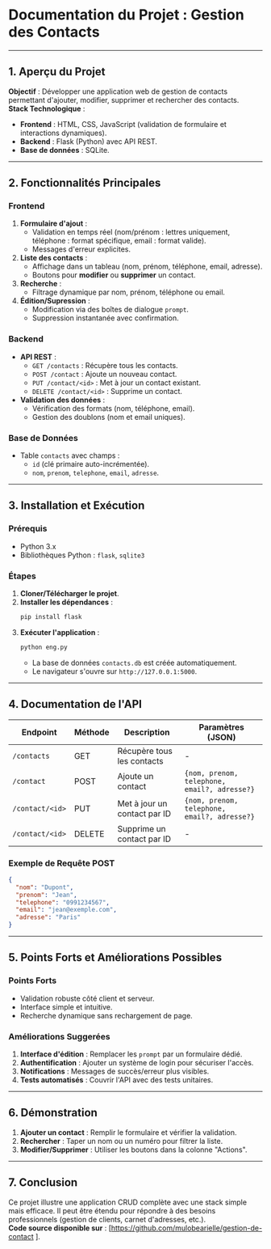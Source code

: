 # Documentation du Projet : Gestion des Contacts

---

## **1. Aperçu du Projet**
**Objectif** : Développer une application web de gestion de contacts permettant d'ajouter, modifier, supprimer et rechercher des contacts.  
**Stack Technologique** :
- **Frontend** : HTML, CSS, JavaScript (validation de formulaire et interactions dynamiques).
- **Backend** : Flask (Python) avec API REST.
- **Base de données** : SQLite.

---

## **2. Fonctionnalités Principales**
### **Frontend**
1. **Formulaire d'ajout** :
   - Validation en temps réel (nom/prénom : lettres uniquement, téléphone : format spécifique, email : format valide).
   - Messages d'erreur explicites.
2. **Liste des contacts** :
   - Affichage dans un tableau (nom, prénom, téléphone, email, adresse).
   - Boutons pour **modifier** ou **supprimer** un contact.
3. **Recherche** :
   - Filtrage dynamique par nom, prénom, téléphone ou email.
4. **Édition/Supression** :
   - Modification via des boîtes de dialogue `prompt`.
   - Suppression instantanée avec confirmation.

### **Backend**
- **API REST** :
  - `GET /contacts` : Récupère tous les contacts.
  - `POST /contact` : Ajoute un nouveau contact.
  - `PUT /contact/<id>` : Met à jour un contact existant.
  - `DELETE /contact/<id>` : Supprime un contact.
- **Validation des données** :
  - Vérification des formats (nom, téléphone, email).
  - Gestion des doublons (nom et email uniques).

### **Base de Données**
- Table `contacts` avec champs :
  - `id` (clé primaire auto-incrémentée).
  - `nom`, `prenom`, `telephone`, `email`, `adresse`.

---

## **3. Installation et Exécution**
### **Prérequis**
- Python 3.x
- Bibliothèques Python : `flask`, `sqlite3`

### **Étapes**
1. **Cloner/Télécharger le projet**.
2. **Installer les dépendances** :
   ```bash
   pip install flask
   ```
3. **Exécuter l'application** :
   ```bash
   python eng.py
   ```
   - La base de données `contacts.db` est créée automatiquement.
   - Le navigateur s'ouvre sur `http://127.0.0.1:5000`.

---

## **4. Documentation de l'API**
| **Endpoint**         | **Méthode** | **Description**                          | **Paramètres (JSON)**                          |
|----------------------|-------------|------------------------------------------|------------------------------------------------|
| `/contacts`          | GET         | Récupère tous les contacts               | -                                              |
| `/contact`           | POST        | Ajoute un contact                        | `{nom, prenom, telephone, email?, adresse?}`   |
| `/contact/<id>`      | PUT         | Met à jour un contact par ID             | `{nom, prenom, telephone, email?, adresse?}`   |
| `/contact/<id>`      | DELETE      | Supprime un contact par ID               | -                                              |

### **Exemple de Requête POST**
```json
{
  "nom": "Dupont",
  "prenom": "Jean",
  "telephone": "0991234567",
  "email": "jean@exemple.com",
  "adresse": "Paris"
}
```

---

## **5. Points Forts et Améliorations Possibles**
### **Points Forts**
- Validation robuste côté client et serveur.
- Interface simple et intuitive.
- Recherche dynamique sans rechargement de page.

### **Améliorations Suggerées**
1. **Interface d'édition** : Remplacer les `prompt` par un formulaire dédié.
2. **Authentification** : Ajouter un système de login pour sécuriser l'accès.
3. **Notifications** : Messages de succès/erreur plus visibles.
4. **Tests automatisés** : Couvrir l'API avec des tests unitaires.

---

## **6. Démonstration**
1. **Ajouter un contact** : Remplir le formulaire et vérifier la validation.
2. **Rechercher** : Taper un nom ou un numéro pour filtrer la liste.
3. **Modifier/Supprimer** : Utiliser les boutons dans la colonne "Actions".

---

## **7. Conclusion**
Ce projet illustre une application CRUD complète avec une stack simple mais efficace. Il peut être étendu pour répondre à des besoins professionnels (gestion de clients, carnet d'adresses, etc.).  
**Code source disponible sur** : [https://github.com/mulobearielle/gestion-de-contact ].
